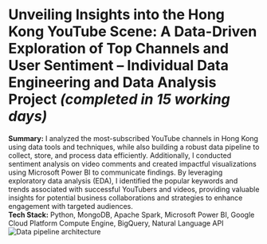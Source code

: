# Unveiling Insights into the Hong Kong YouTube Scene: A Data-Driven Exploration of Top Channels and User Sentiment – Individual Data Engineering and Data Analysis Project *(completed in 15 working days)*
**Summary:**	I analyzed the most-subscribed YouTube channels in Hong Kong using data tools and techniques, while also building a robust data pipeline to collect, store, and process data efficiently. Additionally, I conducted sentiment analysis on video comments and created impactful visualizations using Microsoft Power BI to communicate findings. By leveraging exploratory data analysis (EDA), I identified the popular keywords and trends associated with successful YouTubers and videos, providing valuable insights for potential business collaborations and strategies to enhance engagement with targeted audiences.  
**Tech Stack:**	Python, MongoDB, Apache Spark, Microsoft Power BI, Google Cloud Platform Compute Engine, BigQuery, Natural Language API
![Data pipeline architecture](https://user-images.githubusercontent.com/110732415/236168487-967fe5aa-ba92-446b-a685-e01314e484ac.jpg)
